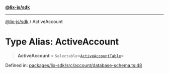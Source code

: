 [**@lix-js/sdk**](../README.md)

***

[@lix-js/sdk](../README.md) / ActiveAccount

# Type Alias: ActiveAccount

> **ActiveAccount** = `Selectable`\<[`ActiveAccountTable`](ActiveAccountTable.md)\>

Defined in: [packages/lix-sdk/src/account/database-schema.ts:48](https://github.com/opral/monorepo/blob/9e4a0ed87313931bc006fc9fc84146a53943e93c/packages/lix-sdk/src/account/database-schema.ts#L48)
